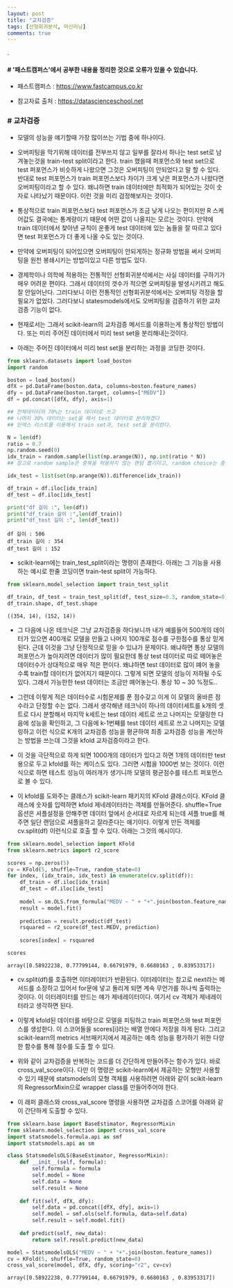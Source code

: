 ```yaml
---
layout: post
title: "교차검증"
tags: [선형회귀분석, 머신러닝]
comments: true
---
```


.

#### # '패스트캠퍼스'에서 공부한 내용을 정리한 것으로 오류가 있을 수 있습니다.

- 패스트캠퍼스 : https://www.fastcampus.co.kr

- 참고자료 출처 : https://datascienceschool.net

### # 교차검증

- 모델의 성능을 얘기할때 가장 많이쓰는 기법 중에 하나이다.


- 오버피팅을 막기위해 데이터를 전부쓰지 않고 일부를 잘라서 하나는 test set로 남겨놓는것을 train-test split이라고 한다. train 했을때 퍼포먼스와 test set으로 test 퍼포먼스가 비슷하게 나왔으면 그것은 오버피팅이 안되었다고 말 할 수 있다. 반대로 test 퍼포먼스가 train 퍼포먼스보다 차이가 크게 낮은 퍼포먼스가 나왔다면 오버피팅이라고 할 수 있다. 왜냐하면 train 데이터에만 최적화가 되어있는 것이 숫자로 나타났기 때문이다. 이런 것을 미리 검정해보자는 것이다.


- 통상적으로 train 퍼포먼스보다 test 퍼포먼스가 조금 낮게 나오는 편이지만 R 스케어값도 결국에는 통계량이기 때문에 어떤 값이 나올지는 모르는 것이다. 만약에 train 데이터에서 찾아낸 규칙이 운좋게 test 데이터에 있는 놈들을 잘 따르고 있다면 test 퍼포먼스가 더 좋게 나올 수도 있는 것이다.


- 만약에 오버피팅이 되어있으면 오버피팅이 안되게하는 정규화 방법을 써서 오버피팅을 원천 봉쇄시키는 방법이있고 다른 방법도 있다.


- 경제학이나 의학에 적용하는 전통적인 선형회귀분석에서는 사실 데이터를 구하기가 매우 어려운 편이다. 그래서 데이터의 갯수가 적으면 오버피팅을 발생시키려고 해도 잘 안일어난다. 그러다보니 이런 전통적인 선형회귀분석에서는 오버피팅 걱정을 할 필요가 없었다. 그러다보니 statesmodels에서도 오버피팅을 검증하기 위한 교차검증 기능이 없다. 


- 현재로서는 그래서 scikit-learn의 교차검증 메서드를 이용하는게 통상적인 방법이다. 또는 미리 주어진 데이터에서 미리 test set을 분리해내는것이다. 


- 아래는 주어진 데이터에서 미리 test set을 분리하는 과정을 코딩한 것이다.


```python
from sklearn.datasets import load_boston
import random

boston = load_boston()
dfX = pd.DataFrame(boston.data, columns=boston.feature_names)
dfy = pd.DataFrame(boston.target, columns=["MEDV"])
df = pd.concat([dfX, dfy], axis=1)

## 전체데이터의 70%는 train 데이터로 쓰고 
## 나머지 30% 데이터는 set을 해서 test 데이터로 분리하겠다
## 인덱스 리스트를 이용해서 train set과, test set을 분리한다.

N = len(df)
ratio = 0.7
np.random.seed(0)
idx_train = random.sample(list(np.arange(N)), np.int(ratio * N))
## 참고로 random sample은 중복을 허용하지 않는 랜덤 뽑기이고, random choice는 중복을 허용하는 랜덤뽑기이다.

idx_test = list(set(np.arange(N)).difference(idx_train))

df_train = df.iloc[idx_train]
df_test = df.iloc[idx_test]

print("df 길이 :", len(df))
print("df_train 길이 :",len(df_train))
print("df_test 길이 :", len(df_test))
```

    df 길이 : 506
    df_train 길이 : 354
    df_test 길이 : 152
    

- scikit-learn에는 train_test_split이라는 명령이 존재한다. 아래는 그 기능을 사용하는 예시로 한줄 코딩이면 train-test split이 가능하다.


```python
from sklearn.model_selection import train_test_split

df_train, df_test = train_test_split(df, test_size=0.3, random_state=0)
df_train.shape, df_test.shape
```




    ((354, 14), (152, 14))



- 그 다음에 나온 테크닉은 그냥 교차검증을 하다보니까 내가 예를들어 500개의 데이터가 있으면 400개로 모델을 만들고 나머지 100개로 점수를 구한점수를 통상 믿게된다. 근데 이것을 그냥 단정적으로 믿을 수 있냐가 문제이다. 왜냐하면 통상 모델의 퍼포먼스가 높아지려면 데이터가 많이 필요한데 통상 test 데이터로 따로 떼어놓은 데이터수가 상대적으로 매우 적은 편이다. 왜냐하면 test 데이터로 많이 뗴어 놓을 수록 train할 데이터가 없어지기 때문이다. 그렇게 되면 모델의 성능이 저하될 수도 있다. 그래서 가능한한 test 데이터는 조금만 뗴어놓는다. 통상 10 ~ 30 %정도..


- 그런데 이렇게 적은 데이터수로 시험문제를 푼 점수갖고 이게 이 모델의 올바른 점수라고 단정할 수는 없다. 그래서 생각해낸 테크닉이 하나의 데이터세트를 k개의 셋트로 다시 분할해서 마지막 k세트는 test 데이터 세트로 쓰고 나머지는 모델링한 다음에 성능을 확인하고, 그 다음에 k-1번째를 test 데이터 세트로 쓰고 나머지는 모델링하고 이런 식으로 K개의 교차검증 성능을 평균하여 최종 교차검증 성능을 계산하는 방법을 쓰는데 그것을 kfold 교차검증이라고 한다.


- 이 것을 극단적으로 하게 되면 1000개의 데이터가 있다고 하면 1개의 데이터만 test 용으로 두고 kfold를 하는 케이스도 있다. 그러면 시험을 1000번 보는 것이다. 이런식으로 하면 테스트 성능이 여러개가 생기니까 모델의 평균점수를 테스트 퍼포먼스로 볼 수 있다.


- 이 kfold를 도와주는 클래스가 scikit-learn 패키지의 KFold 클래스이다. KFold 클래스에 숫자를 입력하면 kfold 제네레이터라는 객체를 만들어준다. shuffle=True 옵션은 셔플설정을 안해주면 데이터 앞에서 순서대로 자르게 되는데 셔플 true를 해주면 일단 랜덤으로 셔플을하고 잘라준다는 얘기이다. 이렇게 만든 객체를 cv.split(df) 이런식으로 호출 할 수 있다. 아래는 그것의 예시이다.


```python
from sklearn.model_selection import KFold
from sklearn.metrics import r2_score

scores = np.zeros(5)
cv = KFold(5, shuffle=True, random_state=0)
for index, (idx_train, idx_test) in enumerate(cv.split(df)):
    df_train = df.iloc[idx_train]
    df_test = df.iloc[idx_test]
    
    model = sm.OLS.from_formula("MEDV ~ " + "+".join(boston.feature_names), data=df_train)
    result = model.fit()
    
    prediction = result.predict(df_test)
    rsquared = r2_score(df_test.MEDV, prediction)
    
    scores[index] = rsquared

scores
```




    array([0.58922238, 0.77799144, 0.66791979, 0.6680163 , 0.83953317])



- cv.split(df)를 호출하면 이터레이터가 반환된다. 이터레이터는 참고로 next라는 메서드를 소장하고 있어서 for문에 넣고 돌리게 되면 계속 무언가를 하나씩 출력하는 것이다. 이 이터레이터를 만드는 얘가 제네레이터이다. 여기서 cv 객체가 제네레이터라고 생각하면 된다.


- 이렇게 kfold된 데이터를 바탕으로 모델을 피팅하고 train 퍼포먼스와 test 퍼포먼스를 생성한다. 이 스코어들을 scores[i]라는 배열 안에다 저장을 하게 된다. 그리고 scikit-learn의 metrics 서브패키지에서 제공하는 예측 성능을 평가하기 위한 다양한 함수를 통해 점수를 도출 할 수 있다.


- 위와 같이 교차검증을 반복하는 코드를 더 간단하게 만들어주는 함수가 있다. 바로 cross_val_score이다. 다만 이 명령은 scikit-learn에서 제공하는 모형만 사용할 수 있기 때문에 statsmodels의 모형 객체를 사용하려면 아래와 같이 scikit-learn의 RegressorMixin으로 wrapper class를 만들어주어야 한다.


- 이 래퍼 클래스와 cross_val_score 명령을 사용하면 교차검증 스코어를 아래와 같이 간단하게 도출할 수 있다.


```python
from sklearn.base import BaseEstimator, RegressorMixin
from sklearn.model_selection import cross_val_score
import statsmodels.formula.api as smf
import statsmodels.api as sm

class StatsmodelsOLS(BaseEstimator, RegressorMixin):
    def __init__(self, formula):
        self.formula = formula
        self.model = None
        self.data = None
        self.result = None
        
    def fit(self, dfX, dfy):
        self.data = pd.concat([dfX, dfy], axis=1)
        self.model = smf.ols(self.formula, data=self.data)
        self.result = self.model.fit()
        
    def predict(self, new_data):
        return self.result.predict(new_data)

model = StatsmodelsOLS("MEDV ~ " + "+".join(boston.feature_names))
cv = KFold(5, shuffle=True, random_state=0)
cross_val_score(model, dfX, dfy, scoring="r2", cv=cv)
```




    array([0.58922238, 0.77799144, 0.66791979, 0.6680163 , 0.83953317])


